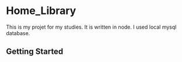 # Home_Library
This is my projet for my studies. 
It is written in node. I used local mysql database. 


## Getting Started
